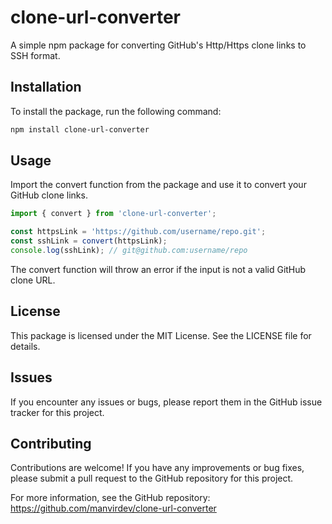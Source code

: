 # clone-url-converter

A simple npm package for converting GitHub's Http/Https clone links to SSH format.

## Installation

To install the package, run the following command:

```bash
npm install clone-url-converter
```

## Usage
Import the convert function from the package and use it to convert your GitHub clone links.

```js
import { convert } from 'clone-url-converter';

const httpsLink = 'https://github.com/username/repo.git';
const sshLink = convert(httpsLink);
console.log(sshLink); // git@github.com:username/repo
```

The convert function will throw an error if the input is not a valid GitHub clone URL.

## License
This package is licensed under the MIT License. See the LICENSE file for details.

## Issues
If you encounter any issues or bugs, please report them in the GitHub issue tracker for this project.

## Contributing
Contributions are welcome! If you have any improvements or bug fixes, please submit a pull request to the GitHub repository for this project.

For more information, see the GitHub repository: https://github.com/manvirdev/clone-url-converter

